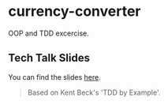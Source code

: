 # currency-converter
OOP and TDD excercise.

## Tech Talk Slides
You can find the slides [here](https://docs.google.com/presentation/d/1b4UTadB0kTwUvFylHruryh2GdjGqF2ry6g9svnXiHZ0/pub?start=false&loop=false&delayms=3000).

> Based on Kent Beck's 'TDD by Example'.
